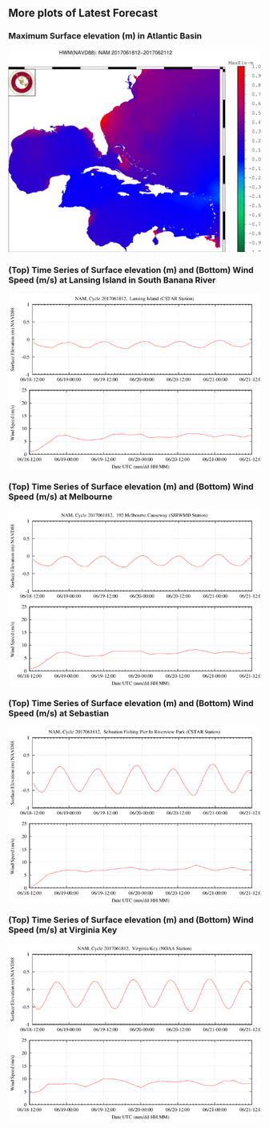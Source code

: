 ## More plots of Latest Forecast

### Maximum Surface elevation (m) in Atlantic Basin 

<p align="center">
  <img  src="/plot10001.jpg" width="600" >
</p>

### (Top) Time Series of Surface elevation (m) and (Bottom) Wind Speed (m/s) at Lansing Island in South Banana River

<p align="center">
  <img align="top" src="/EW_Lansing_Island.png" width="600">
</p>

### (Top) Time Series of Surface elevation (m) and (Bottom) Wind Speed (m/s) at Melbourne

<p align="center">
  <img align="top" src="/EW_Melbourne_Cause_way.png" width="600">
</p>

### (Top) Time Series of Surface elevation (m) and (Bottom) Wind Speed (m/s) at Sebastian 

<p align="center">
  <img align="top" src="/EW_Sebastion_fishing_pier.png" width="600">
</p>

### (Top) Time Series of Surface elevation (m) and (Bottom) Wind Speed (m/s) at Virginia Key

<p align="center">
  <img align="top" src="/EW_Virginia_Key.png" width="600">
</p>

